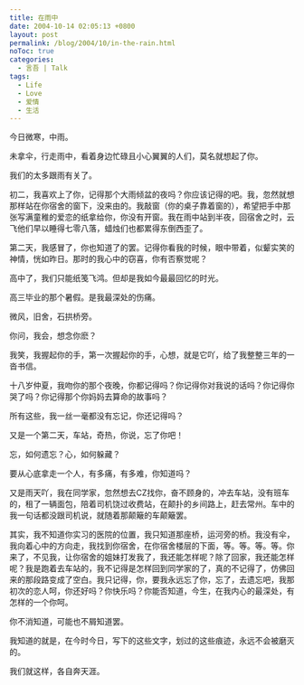 ```yaml
---
title: 在雨中
date: 2004-10-14 02:05:13 +0800
layout: post
permalink: /blog/2004/10/in-the-rain.html
noToc: true
categories:
  - 言吾 | Talk
tags:
  - Life
  - Love
  - 爱情
  - 生活
---
```

今日微寒，中雨。

未拿伞，行走雨中，看着身边忙碌且小心翼翼的人们，莫名就想起了你。

我们的太多跟雨有关了。

初二，我喜欢上了你，记得那个大雨倾盆的夜吗？你应该记得的吧。我，忽然就想那样站在你宿舍的窗下，没来由的。我敲窗（你的桌子靠着窗的），希望把手中那张写满童稚的爱恋的纸拿给你，你没有开窗。我在雨中站到半夜，回宿舍之时，云飞他们早以睡得七零八落，蜡烛们也都累得东倒西歪了。

第二天，我感冒了，你也知道了的罢。记得你看我的时候，眼中带着，似颦实笑的神情，恍如昨日。那时的我心中的窃喜，你有否察觉呢？

高中了，我们只能纸笺飞鸿。但却是我如今最最回忆的时光。

高三毕业的那个暑假。是我最深处的伤痛。

微风，旧舍，石拱桥旁。

你问，我会，想念你麽？

我笑，我握起你的手，第一次握起你的手，心想，就是它吖，给了我整整三年的一沓书信。

十八岁仲夏，我吻你的那个夜晚，你都记得吗？你记得你对我说的话吗？你记得你哭了吗？你记得那个你妈妈去算命的故事吗？

所有这些，我一丝一毫都没有忘记，你还记得吗？

又是一个第二天，车站，奇热，你说，忘了你吧！

忘，如何遗忘？心，如何躲藏？

要从心底拿走一个人，有多痛，有多难，你知道吗？

又是雨天吖，我在同学家，忽然想去CZ找你，奋不顾身的，冲去车站，没有班车的，租了一辆面包，陪着司机饶过收费站，在颠扑的乡间路上，赶去常州。车中的我一句话都没跟司机说，就随着那颠簸的车颠簸罢。

其实，我不知道你实习的医院的位置，我只知道那座桥，运河旁的桥。我没有伞，我向着心中的方向走，我找到你宿舍，在你宿舍楼层的下面，等。等。等。等。你来了，不见我，让你宿舍的姐妹打发我了，我还能怎样呢？除了回家，我还能怎样呢？我是跑着去车站的，我不记得是怎样回到同学家的了，真的不记得了，仿佛回来的那段路变成了空白。我只记得，你，要我永远忘了你，忘了，去遗忘吧，我那初次的恋人呵，你还好吗？你快乐吗？你能否知道，今生，在我内心的最深处，有怎样的一个你呵。

你不消知道，可能也不屑知道罢。

我知道的就是，在今时今日，写下的这些文字，划过的这些痕迹，永远不会被磨灭的。

我们就这样，各自奔天涯。